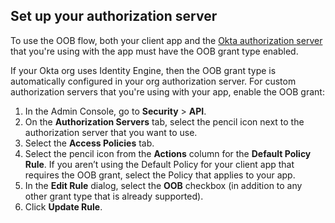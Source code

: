 ## Set up your authorization server

To use the OOB flow, both your client app and the [Okta authorization server](/docs/concepts/auth-servers/) that you're using with the app must have the OOB grant type enabled.

If your Okta org uses Identity Engine, then the OOB grant type is automatically configured in your org authorization server. For custom authorization servers that you're using with your app, enable the OOB grant:

1. In the Admin Console, go to **Security** > **API**.
2. On the **Authorization Servers** tab, select the pencil icon next to the authorization server that you want to use.
3. Select the **Access Policies** tab.
4. Select the pencil icon from the **Actions** column for the **Default Policy Rule**.
    If you aren’t using the Default Policy for your client app that requires the OOB grant, select the Policy that applies to your app.
5. In the **Edit Rule** dialog, select the **OOB** checkbox (in addition to any other grant type that is already supported).
6. Click **Update Rule**.
